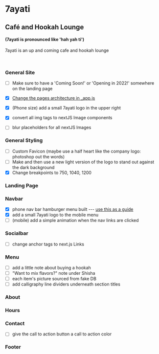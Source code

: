 # 7ayati

## Café and Hookah Lounge

#### (7ayati is pronounced like 'hah yah ti')
7ayati is an up and coming cafe and hookah lounge

<br>

### General Site
- [ ] Make sure to have a 'Coming Soon!' or 'Opening in 2022!' somewhere on the landing page
- [x] [Change the pages architecture in _app.js](https://newcurrent.se/blog/nextjs-styled-components) 
- [x] (Phone size) add a small 7ayati logo in the upper right
- [x] convert all img tags to nextJS Image components
- [ ] blur placeholders for all nextJS Images


### General Styling
- [ ] Custom Favicon (maybe use a half heart like the company logo: photoshop out the words)
- [ ] Make and then use a new light version of the logo to stand out against the dark background
- [x] Change breakpoints to 750, 1040, 1200

### Landing Page
### Navbar

-   [x] phone nav bar hamburger menu built --- [use this as a guide](https://css-tricks.com/hamburger-menu-with-a-side-of-react-hooks-and-styled-components/)
-   [x] add a small 7ayati logo to the mobile menu
-   [ ] (mobile) add a simple animation when the nav links are clicked

### Socialbar
- [ ] change anchor tags to next.js Links

### Menu
- [ ] add a little note about buying a hookah
- [ ] "Want to mix flavors?" note under Shisha
- [ ] each item's picture sourced from fake DB
- [ ] add calligraphy line dividers underneath section titles

### About


### Hours

### Contact
- [ ] give the call to action button a call to action color

### Footer
